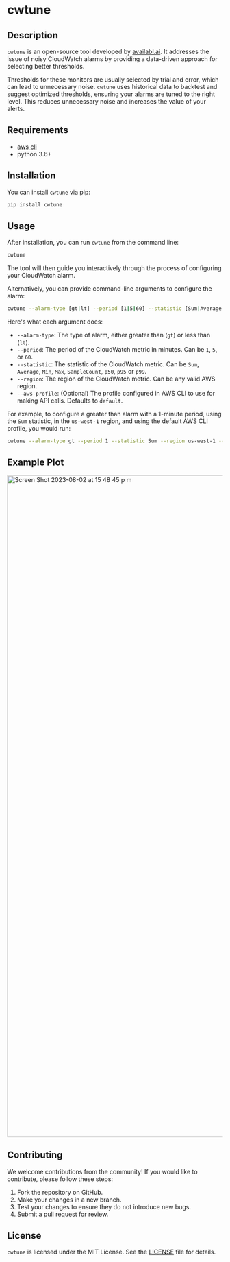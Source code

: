 
# cwtune

## Description

`cwtune` is an open-source tool developed by [availabl.ai](https://availabl.ai). It addresses the issue of noisy CloudWatch alarms by providing a data-driven approach for selecting better thresholds. 

Thresholds for these monitors are usually selected by trial and error, which can lead to unnecessary noise. `cwtune` uses historical data to backtest and suggest optimized thresholds, ensuring your alarms are tuned to the right level. This reduces unnecessary noise and increases the value of your alerts.

## Requirements
- [aws cli](https://aws.amazon.com/cli/)
- python 3.6+

## Installation

You can install `cwtune` via pip:

```bash
pip install cwtune
```

## Usage

After installation, you can run `cwtune` from the command line:

```bash
cwtune
```

The tool will then guide you interactively through the process of configuring your CloudWatch alarm.

Alternatively, you can provide command-line arguments to configure the alarm:

```bash
cwtune --alarm-type [gt|lt] --period [1|5|60] --statistic [Sum|Average|Min|Max|SampleCount|p50|p95|p99] --region [AWS region] --aws-profile [AWS CLI profile]
```

Here's what each argument does:

- `--alarm-type`: The type of alarm, either greater than (`gt`) or less than (`lt`).
- `--period`: The period of the CloudWatch metric in minutes. Can be `1`, `5`, or `60`.
- `--statistic`: The statistic of the CloudWatch metric. Can be `Sum`, `Average`, `Min`, `Max`, `SampleCount`, `p50`, `p95` or `p99`.
- `--region`: The region of the CloudWatch metric. Can be any valid AWS region.
- `--aws-profile`: (Optional) The profile configured in AWS CLI to use for making API calls. Defaults to `default`.

For example, to configure a greater than alarm with a 1-minute period, using the `Sum` statistic, in the `us-west-1` region, and using the default AWS CLI profile, you would run:

```bash
cwtune --alarm-type gt --period 1 --statistic Sum --region us-west-1 --aws-profile default
```

## Example Plot
<img width="1544" alt="Screen Shot 2023-08-02 at 15 48 45 p m" src="https://github.com/availabl-co/cwtune/assets/89125058/1dd56b83-36c4-46d2-a40e-f29cfb657fdb">

## Contributing

We welcome contributions from the community! If you would like to contribute, please follow these steps:

1. Fork the repository on GitHub.
2. Make your changes in a new branch.
3. Test your changes to ensure they do not introduce new bugs.
4. Submit a pull request for review.

## License

`cwtune` is licensed under the MIT License. See the [LICENSE](LICENSE) file for details.
